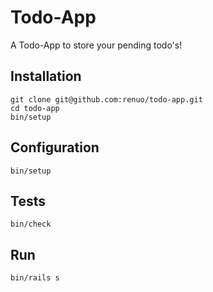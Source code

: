 # Todo-App

A Todo-App to store your pending todo's!

## Installation
```
git clone git@github.com:renuo/todo-app.git
cd todo-app
bin/setup
```

## Configuration
```
bin/setup
```

## Tests
```
bin/check
```

## Run
```
bin/rails s
```

